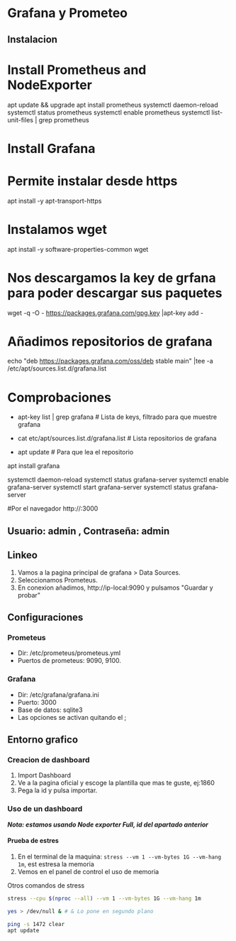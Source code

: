 # Grafana y Prometeo
## Instalacion
# Install Prometheus and NodeExporter
apt update && upgrade
apt install prometheus
systemctl daemon-reload
systemctl status prometheus
systemctl enable prometheus
systemctl list-unit-files | grep prometheus
# Install Grafana
# Permite instalar desde https
apt install -y apt-transport-https
# Instalamos wget
apt install -y software-properties-common wget
# Nos descargamos la key de grfana para poder descargar sus paquetes
wget -q -O - https://packages.grafana.com/gpg.key |apt-key add -
# Añadimos repositorios de grafana
echo "deb https://packages.grafana.com/oss/deb stable main" |tee -a /etc/apt/sources.list.d/grafana.list

# Comprobaciones
* apt-key list | grep grafana # Lista de keys, filtrado para que muestre grafana

* cat etc/apt/sources.list.d/grafana.list # Lista repositorios de grafana

* apt update # Para que lea el repositorio

apt install grafana

systemctl daemon-reload
systemctl status grafana-server
systemctl enable grafana-server
systemctl start grafana-server
systemctl status grafana-server

#Por el navegador
http://<ipmaquina>:3000
## Usuario: admin , Contraseña: admin
## Linkeo
1. Vamos a  la pagina principal de grafana > Data Sources.
2. Seleccionamos Prometeus.
3. En conexion añadimos, http://ip-local:9090 y pulsamos "Guardar y probar"

## Configuraciones
### Prometeus
* Dir: /etc/prometeus/prometeus.yml
* Puertos de prometeus: 9090, 9100.

### Grafana
* Dir: /etc/grafana/grafana.ini
* Puerto: 3000
* Base de datos: sqlite3
* Las opciones se activan quitando el ;

## Entorno grafico
### Creacion de dashboard
1. Import Dashboard 
2. Ve a la pagina oficial y escoge la plantilla que mas te guste, ej:1860
3. Pega la id y pulsa importar.

### Uso de un dashboard
***Nota: estamos usando Node exporter Full, id del apartado anterior***

#### Prueba de estres
1. En el terminal de la maquina: `stress --vm 1 --vm-bytes 1G --vm-hang 1m`, est estresa la memoria
2. Vemos en el panel de control el uso de memoria

Otros comandos de stress
~~~bash
stress --cpu $(nproc --all) --vm 1 --vm-bytes 1G --vm-hang 1m

yes > /dev/null & # & Lo pone en segundo plano

ping -s 1472 clear
apt update

~~~